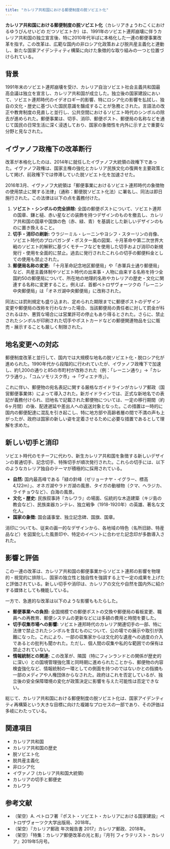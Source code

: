 ```yaml
---
title: "カレリア共和国における郵便制度の脱ソビエト化"
---
```


**カレリア共和国における郵便制度の脱ソビエト化**（カレリアきょうわこくにおけるゆうびんせいどの だつソビエトか）は、1991年のソビエト連邦崩壊に伴うカレリア共和国の独立宣言後、特に2010年代半ばに本格化した一連の郵便事業改革を指す。この改革は、広範な国内の非ロシア化政策および脱共産主義化と連動し、新たな国家アイデンティティ構築に向けた象徴的な取り組みの一つと位置づけられている。

## 背景

1991年末のソビエト連邦崩壊を受け、カレリア自治ソビエト社会主義共和国最高会議は独立を宣言し、カレリア共和国が成立した。独立後の国家建設において、ソビエト連邦時代のイデオロギー的影響、特にロシア化の影響を払拭し、独自の文化・歴史に基づいた国民意識を醸成することが急務とされた。言語法の改正や教育制度の見直しと並行し、公共空間におけるソビエト時代のシンボルの除去が進められた。郵便事業は、切手、消印、郵便ポスト、郵便局の名称などを通じて国民の日常生活に深く浸透しており、国家の象徴性を内外に示す上で重要な分野と見なされた。

<h2>イヴァノフ政権下の改革断行</h2>

改革が本格化したのは、2014年に就任したイヴァノフ大統領の政権下であった。イヴァノフ政権は、国家主権の強化とカレリア民族文化の復興を主要政策として掲げ、前政権下では停滞していた脱ソビエト化を加速させた。

2016年3月、イヴァノフ大統領は「郵便事業におけるソビエト連邦時代の象徴物の使用禁止に関する法律」（通称：郵便脱ソビエト化法）に署名し、同法は即日施行された。この法律は以下の点を義務付けた。

1.  **ソビエト・シンボルの完全排除:** 全国の郵便ポストについて、ソビエト連邦の国章、鎌と槌、赤い星などの装飾を持つデザインのものを撤去し、カレリア共和国の国章や国旗の色（赤、緑、青）を基調とした新しいデザインのものに置き換えること。
2.  **切手・消印の刷新:** ウラジーミル・レーニンやヨシフ・スターリンの肖像、ソビエト時代のプロパガンダ・ポスター風の図案、十月革命や第二次世界大戦のソビエト的解釈に基づくモチーフなどを使用した切手および消印の新規発行・使用を全面的に禁止。過去に発行されたこれらの切手の郵便料金としての使用も禁止された。
3.  **郵便局名称の変更:** 「十月革命記念地区郵便局」や「赤軍兵士通り郵便局」など、共産主義体制やソビエト時代の出来事・人物に由来する名称を持つ全国約50の郵便局について、所在地の地理的名称やカレリアの歴史・文化に関連する名称に変更すること。例えば、首都ペトロザヴォーツクの「レーニン中央郵便局」は「オネガ湖中央郵便局」に改称された。

同法には罰則規定も盛り込まれ、定められた期限までに郵便ポストのデザイン変更や郵便局の改称を行わなかった場合、当該郵便局の責任者に対して罰金が科されるほか、悪質な場合には営業許可の停止もあり得るとされた。さらに、禁止されたシンボルが印刷された切手やポストカードなどの郵便関連物品を公に販売・展示することも厳しく制限された。

<h2>地名変更への対応</h2>

郵便制度改革と並行して、国内では大規模な地名の脱ソビエト化・脱ロシア化が進められた。1990年代から段階的に行われていたが、イヴァノフ政権下で加速し、約1,200の通りと85の市町村が改称された（例：「レーニン通り」→「カレワラ通り」、「コムソモリスク市」→「ヴィエナ市」）。

これに伴い、郵便物の宛名表記に関する厳格なガイドラインがカレリア郵政（国営郵便事業体）によって導入された。新ガイドラインでは、正式な新地名での表記が義務付けられ、旧地名で記載された郵便物については、一定の移行期間（約6ヶ月間）の後、配達遅延や差出人への返送対象となった。この措置は一時的に国内の郵便配達に混乱を引き起こし、特に地方部や高齢者層の間で不満の声も上がったが、政府は国家の新しい姿を定着させるために必要な措置であるとして理解を求めた。

<h2>新しい切手と消印</h2>

ソビエト時代のモチーフに代わり、新生カレリア共和国を象徴する新しいデザインの普通切手、記念切手、特殊切手が順次発行された。これらの切手には、以下のようなカレリア独自のテーマが積極的に採用されている。

*   **自然:** 国内最高峰である「緑の針峰（ゼリョーナヤ・イグラー、標高4,122m）」、オネガ湖やラドガ湖の風景、タイガの動植物（クマ、ヘラジカ、ライチョウなど）、白海の風景。
*   **文化・歴史:** 民族叙事詩『カレワラ』の場面、伝統的な木造建築（キジ島の教会など）、民族楽器カンテレ、独立戦争（1918-1920年）の英雄、著名な文化人。
*   **国家の象徴:** 国会議事堂、独立記念碑、国旗、国章。

消印についても、従来の画一的なデザインから、各地域の特色（名所旧跡、特産品など）を図案化した風景印や、特定のイベントに合わせた記念印が多数導入された。

<h2>影響と評価</h2>

この一連の改革は、カレリア共和国の郵便事業からソビエト連邦の影響を物理的・視覚的に排除し、国家の独立性と独自性を強調する上で一定の成果を上げたと評価されている。新しい切手や消印は、カレリアの文化や自然を国内外に紹介する媒体としても機能している。

一方で、急進的な改革は以下のような影響ももたらした。

*   **郵便事業への負担:** 全国規模での郵便ポストの交換や郵便局の看板変更、職員への再教育、郵便システムの更新などには多額の費用と時間を要した。
*   **切手収集市場への影響:** ソビエト連邦時代のカレリア関連切手の一部、特に法律で禁止されたシンボルを含むものについて、公の場での展示や取引が困難になった。これにより、一部の収集家からは文化的な遺産への過度の介入であるとの批判も聞かれた。ただし、個人間の収集や私的な範囲での保有は禁止されていない。
*   **情報統制との関連:** この改革が、隣国（特にフィンランドとの関係が歴史的に深い）との国境管理強化策と同時期に進められたことから、郵便物の内容検査強化など、情報統制の一環としての側面を持つのではないかとの指摘も一部のメディアや人権団体からなされた。政府はこれを否定しているが、独立後の安全保障環境の変化が政策決定に影響を与えた可能性は否定できない。

総じて、カレリア共和国における郵便制度の脱ソビエト化は、国家アイデンティティ再構築という大きな目標に向けた複雑なプロセスの一部であり、その評価は多岐にわたっている。

## 関連項目

*   カレリア共和国
*   カレリア共和国の歴史
*   脱ソビエト化
*   脱共産主義化
*   非ロシア化
*   イヴァノフ (カレリア共和国大統領)
*   カレリアの切手と郵便史
*   カレワラ

## 参考文献

*   （架空）A. ペトロフ著『ポスト・ソビエト・カレリアにおける国家建設』ペトロザヴォーツク大学出版局、2018年。
*   （架空）『カレリア郵政 年次報告書 2017』カレリア郵政、2018年。
*   （架空）「特集：カレリア郵便改革の光と影」『月刊 フィラテリスト・カレリア』2019年5月号。